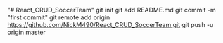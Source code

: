 "# React_CRUD_SoccerTeam"  git init git add README.md git commit -m "first commit" git remote add origin https://github.com/NickM490/React_CRUD_SoccerTeam.git git push -u origin master 
